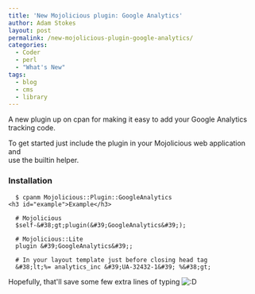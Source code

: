 ```yaml
---
title: 'New Mojolicious plugin: Google Analytics'
author: Adam Stokes
layout: post
permalink: /new-mojolicious-plugin-google-analytics/
categories:
  - Coder
  - perl
  - "What's New"
tags:
  - blog
  - cms
  - library
---
```

A new plugin up on cpan for making it easy to add your Google Analytics  
tracking code. 

To get started just include the plugin in your Mojolicious web application and  
use the builtin helper.<h3 id="installation">Installation</h3> 

      $ cpanm Mojolicious::Plugin::GoogleAnalytics
    <h3 id="example">Example</h3> 

      # Mojolicious
      $self-&#38;gt;plugin(&#39;GoogleAnalytics&#39;);
    
      # Mojolicious::Lite
      plugin &#39;GoogleAnalytics&#39;;
    
      # In your layout template just before closing head tag
      &#38;lt;%= analytics_inc &#39;UA-32432-1&#39; %&#38;gt;
    

Hopefully, that'll save some few extra lines of typing <img src="http://i1.wp.com/astokes.org/wp-includes/images/smilies/icon_biggrin.gif?w=720" alt=":D" class="wp-smiley" data-recalc-dims="1" />